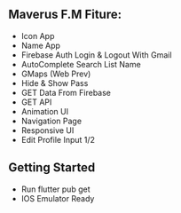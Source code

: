 ## Maverus F.M Fiture:

- Icon App
- Name App 
- Firebase Auth Login & Logout With Gmail
- AutoComplete Search List Name
- GMaps (Web Prev)
- Hide & Show Pass
- GET Data From Firebase
- GET API 
- Animation UI
- Navigation Page
- Responsive UI
- Edit Profile Input 1/2

## Getting Started

- Run flutter pub get
- IOS Emulator Ready
